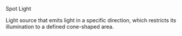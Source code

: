 Spot Light

Light source that emits light in a specific direction, which restricts its illumination to a defined cone-shaped area.
